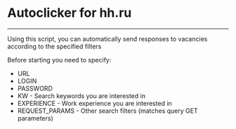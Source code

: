 # Autoclicker for hh.ru

<hr>

Using this script, you can automatically send responses to vacancies according to the specified filters

Before starting you need to specify:
* URL
* LOGIN 
* PASSWORD 
* KW - Search keywords you are interested in
* EXPERIENCE - Work experience you are interested in
* REQUEST_PARAMS - Other search filters (matches query GET parameters)
